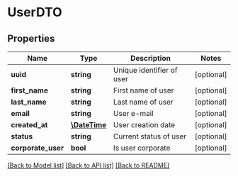 # UserDTO

## Properties
Name | Type | Description | Notes
------------ | ------------- | ------------- | -------------
**uuid** | **string** | Unique identifier of user | [optional] 
**first_name** | **string** | First name of user | [optional] 
**last_name** | **string** | Last name of user | [optional] 
**email** | **string** | User e-mail | [optional] 
**created_at** | [**\DateTime**](\DateTime.md) | User creation date | [optional] 
**status** | **string** | Current status of user | [optional] 
**corporate_user** | **bool** | Is user corporate | [optional] 

[[Back to Model list]](../../README.md#documentation-for-models) [[Back to API list]](../../README.md#documentation-for-api-endpoints) [[Back to README]](../../README.md)

